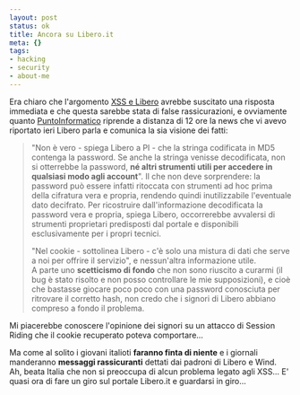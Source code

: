 ```yaml
--- 
layout: post
status: ok
title: Ancora su Libero.it
meta: {}
tags: 
- hacking
- security
- about-me
---
```

Era chiaro che l'argomento [XSS e Libero](http://www.lastknight.com/2007/03/27/liberoit-e-xss-pericolo-credenziali/) avrebbe suscitato una risposta immediata e che questa sarebbe stata di false rassicurazioni, e ovviamente quanto [PuntoInformatico](http://punto-informatico.it/p.aspx?id=1938288&r=PI) riprende a distanza di 12 ore la news che vi avevo riportato ieri Libero parla e comunica la sia visione dei fatti:
> "Non è vero - spiega Libero a PI - che la stringa codificata in MD5 contenga la password. Se anche la stringa venisse decodificata, non si otterrebbe la password, **né altri strumenti utili per accedere in qualsiasi modo agli account**". Il che non deve sorprendere: la password può essere infatti ritoccata con strumenti ad hoc prima della cifratura vera e propria, rendendo quindi inutilizzabile l'eventuale dato decifrato. Per ricostruire dall'informazione decodificata la password vera e propria, spiega Libero, occorrerebbe avvalersi di strumenti proprietari predisposti dal portale e disponibili esclusivamente per i propri tecnici.  
>  
> "Nel cookie - sottolinea Libero - c'è solo una mistura di dati che serve a noi per offrire il servizio", e nessun'altra informazione utile.  
A parte uno **scetticismo di fondo** che non sono riuscito a curarmi (il bug è stato risolto e non posso controllare le mie supposizioni), e cioè che bastasse giocare poco poco con una password conosciuta per ritrovare il corretto hash, non credo che i signori di Libero abbiano compreso a fondo il problema.  
  
Mi piacerebbe conoscere l'opinione dei signori su un attacco di Session Riding che il cookie recuperato poteva comportare...  
  
Ma come al solito i giovani italioti **faranno finta di niente** e i giornali manderanno **messaggi rassicuranti** dettati dai padroni di Libero e Wind.  
Ah, beata Italia che non si preoccupa di alcun problema legato agli XSS... E' quasi ora di fare un giro sul portale Libero.it e guardarsi in giro... 
